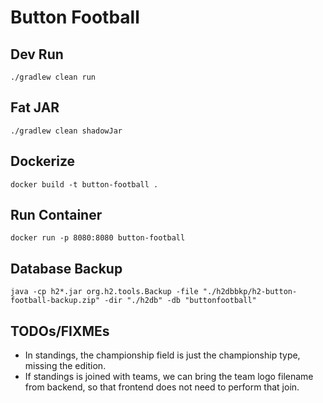 # Button Football

## Dev Run

    ./gradlew clean run

## Fat JAR

    ./gradlew clean shadowJar

## Dockerize

    docker build -t button-football .

## Run Container

    docker run -p 8080:8080 button-football

## Database Backup

    java -cp h2*.jar org.h2.tools.Backup -file "./h2dbbkp/h2-button-football-backup.zip" -dir "./h2db" -db "buttonfootball"

## TODOs/FIXMEs

- In standings, the championship field is just the championship type, missing the edition.
- If standings is joined with teams, we can bring the team logo filename from backend, so that frontend does not need
  to perform that join.